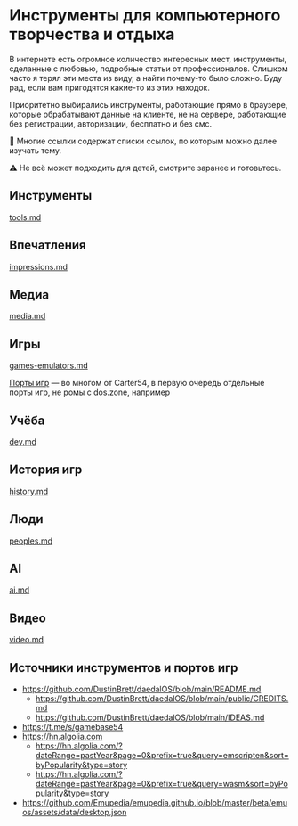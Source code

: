 # Инструменты для компьютерного творчества и отдыха

В интернете есть огромное количество интересных мест, инструменты, сделанные с любовью, подробные статьи от профессионалов. Слишком часто я терял эти места из виду, а найти почему-то было сложно. Буду рад, если вам пригодятся какие-то из этих находок.

Приоритетно выбирались инструменты, работающие прямо в браузере, которые обрабатывают данные на клиенте, не на сервере, работающие без регистрации, авторизации, бесплатно и без смс.

📌 Многие ссылки содержат списки ссылок, по которым можно далее изучать тему.

⚠️ Не всё может подходить для детей, смотрите заранее и готовьтесь.


## Инструменты

[tools.md](tools.md)


## Впечатления

[impressions.md](impressions.md)


## Медиа

[media.md](media.md)


## Игры

[games-emulators.md](games-emulators.md)

[Порты игр](https://disk.yandex.ru/i/wNIgojiss6tfTA) — во многом от Carter54, в первую очередь отдельные порты игр, не ромы с dos.zone, например


## Учёба

[dev.md](dev.md)


## История игр

[history.md](history.md)


## Люди

[peoples.md](peoples.md)


## AI

[ai.md](ai.md)


## Видео

[video.md](video.md)


## Источники инструментов и портов игр
* https://github.com/DustinBrett/daedalOS/blob/main/README.md
  * https://github.com/DustinBrett/daedalOS/blob/main/public/CREDITS.md
  * https://github.com/DustinBrett/daedalOS/blob/main/IDEAS.md
* https://t.me/s/gamebase54
* https://hn.algolia.com
  * https://hn.algolia.com/?dateRange=pastYear&page=0&prefix=true&query=emscripten&sort=byPopularity&type=story
  * https://hn.algolia.com/?dateRange=pastYear&page=0&prefix=true&query=wasm&sort=byPopularity&type=story
* https://github.com/Emupedia/emupedia.github.io/blob/master/beta/emuos/assets/data/desktop.json
